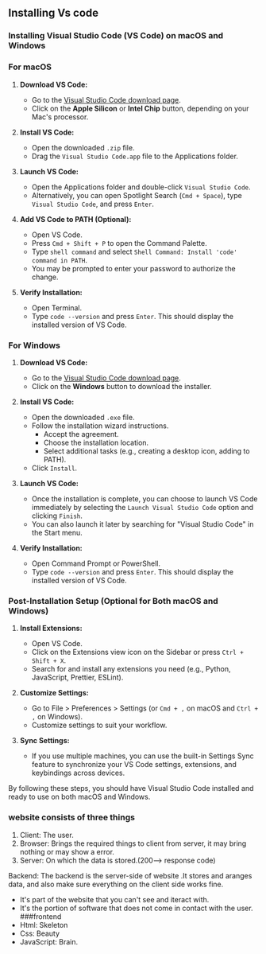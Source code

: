 ## Installing Vs code
### Installing Visual Studio Code (VS Code) on macOS and Windows

### For macOS

1. **Download VS Code:**
   - Go to the [Visual Studio Code download page](https://code.visualstudio.com/download).
   - Click on the **Apple Silicon** or **Intel Chip** button, depending on your Mac's processor.

2. **Install VS Code:**
   - Open the downloaded `.zip` file.
   - Drag the `Visual Studio Code.app` file to the Applications folder.

3. **Launch VS Code:**
   - Open the Applications folder and double-click `Visual Studio Code`.
   - Alternatively, you can open Spotlight Search (`Cmd + Space`), type `Visual Studio Code`, and press `Enter`.

4. **Add VS Code to PATH (Optional):**
   - Open VS Code.
   - Press `Cmd + Shift + P` to open the Command Palette.
   - Type `shell command` and select `Shell Command: Install 'code' command in PATH`.
   - You may be prompted to enter your password to authorize the change.

5. **Verify Installation:**
   - Open Terminal.
   - Type `code --version` and press `Enter`. This should display the installed version of VS Code.

### For Windows

1. **Download VS Code:**
   - Go to the [Visual Studio Code download page](https://code.visualstudio.com/download).
   - Click on the **Windows** button to download the installer.

2. **Install VS Code:**
   - Open the downloaded `.exe` file.
   - Follow the installation wizard instructions.
     - Accept the agreement.
     - Choose the installation location.
     - Select additional tasks (e.g., creating a desktop icon, adding to PATH).
   - Click `Install`.

3. **Launch VS Code:**
   - Once the installation is complete, you can choose to launch VS Code immediately by selecting the `Launch Visual Studio Code` option and clicking `Finish`.
   - You can also launch it later by searching for "Visual Studio Code" in the Start menu.

4. **Verify Installation:**
   - Open Command Prompt or PowerShell.
   - Type `code --version` and press `Enter`. This should display the installed version of VS Code.

### Post-Installation Setup (Optional for Both macOS and Windows)

1. **Install Extensions:**
   - Open VS Code.
   - Click on the Extensions view icon on the Sidebar or press `Ctrl + Shift + X`.
   - Search for and install any extensions you need (e.g., Python, JavaScript, Prettier, ESLint).

2. **Customize Settings:**
   - Go to File > Preferences > Settings (or `Cmd + ,` on macOS and `Ctrl + ,` on Windows).
   - Customize settings to suit your workflow.

3. **Sync Settings:**
   - If you use multiple machines, you can use the built-in Settings Sync feature to synchronize your VS Code settings, extensions, and keybindings across devices.

By following these steps, you should have Visual Studio Code installed and ready to use on both macOS and Windows.
### website consists of three things 
1. Client: The user.
2. Browser: Brings the required things to client from server, it may bring nothing or may show a error.
3. Server: On which the data is stored.(200--> response code)

Backend: The backend is the server-side of website .It stores and aranges data, and also make sure everything on the client side works fine.
- It's part of the website that you can't see and iteract with.
- It's the portion of software that does not come in contact with the user.
###frontend
- Html: Skeleton
- Css: Beauty
- JavaScript: Brain.
